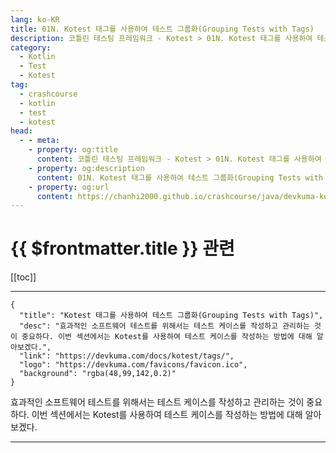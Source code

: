 ```yaml
---
lang: ko-KR
title: 01N. Kotest 태그를 사용하여 테스트 그룹화(Grouping Tests with Tags)
description: 코틀린 테스팅 프레임워크 - Kotest > 01N. Kotest 태그를 사용하여 테스트 그룹화(Grouping Tests with Tags)
category: 
  - Kotlin
  - Test
  - Kotest
tag: 
  - crashcourse
  - kotlin
  - test
  - kotest
head:
  - - meta:
    - property: og:title
      content: 코틀린 테스팅 프레임워크 - Kotest > 01N. Kotest 태그를 사용하여 테스트 그룹화(Grouping Tests with Tags)
    - property: og:description
      content: 01N. Kotest 태그를 사용하여 테스트 그룹화(Grouping Tests with Tags)
    - property: og:url
      content: https://chanhi2000.github.io/crashcourse/java/devkuma-kotest/01-kotest-framework/01N.html
---
```


# {{ $frontmatter.title }} 관련

[[toc]]

---

```component VPCard
{
  "title": "Kotest 태그를 사용하여 테스트 그룹화(Grouping Tests with Tags)",
  "desc": "효과적인 소프트웨어 테스트를 위해서는 테스트 케이스를 작성하고 관리하는 것이 중요하다. 이번 섹션에서는 Kotest를 사용하여 테스트 케이스를 작성하는 방법에 대해 알아보겠다.",
  "link": "https://devkuma.com/docs/kotest/tags/",
  "logo": "https://devkuma.com/favicons/favicon.ico",
  "background": "rgba(48,99,142,0.2)"
}
```

효과적인 소프트웨어 테스트를 위해서는 테스트 케이스를 작성하고 관리하는 것이 중요하다. 이번 섹션에서는 Kotest를 사용하여 테스트 케이스를 작성하는 방법에 대해 알아보겠다.

---

<TagLinks />